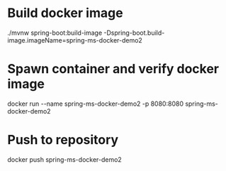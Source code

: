 # Build docker image 
./mvnw spring-boot:build-image -Dspring-boot.build-image.imageName=spring-ms-docker-demo2

# Spawn container and verify docker image
docker run --name spring-ms-docker-demo2 -p 8080:8080 spring-ms-docker-demo2

# Push to repository
docker push spring-ms-docker-demo2




